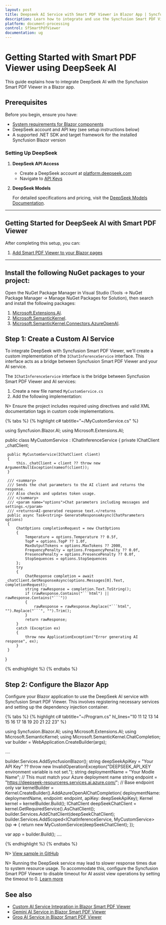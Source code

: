 ```yaml
---
layout: post
title: Deepseek AI Service with Smart PDF Viewer in Blazor App | Syncfusion
description: Learn how to integrate and use the Syncfusion Smart PDF Viewer in a Blazor Web App with DeepSeek AI services.
platform: document-processing
control: SfSmartPdfViewer
documentation: ug
---
```


# Getting Started with Smart PDF Viewer using DeepSeek AI

This guide explains how to integrate DeepSeek AI with the Syncfusion Smart PDF Viewer in a Blazor app.

## Prerequisites

Before you begin, ensure you have:

* [System requirements for Blazor components](https://blazor.syncfusion.com/documentation/system-requirements)
* DeepSeek account and API key (see setup instructions below)
* A supported .NET SDK and target framework for the installed Syncfusion Blazor version

### Setting Up DeepSeek

1. **DeepSeek API Access**
   * Create a DeepSeek account at [platform.deepseek.com](https://platform.deepseek.com)
   * Navigate to [API Keys](https://platform.deepseek.com/api_keys)

2. **DeepSeek Models**

   For detailed specifications and pricing, visit the [DeepSeek Models Documentation](https://api-docs.deepseek.com/quick_start/pricing).


---

## Getting Started for DeepSeek AI with Smart PDF Viewer

After completing this setup, you can:

1. [Add Smart PDF Viewer to your Blazor pages](../blazor/getting-started/web-app.md)

---

## Install the following NuGet packages to your project:

Open the NuGet Package Manager in Visual Studio (Tools → NuGet Package Manager → Manage NuGet Packages for Solution), then search and install the following packages:

1. [Microsoft.Extensions.AI](https://www.nuget.org/packages/Microsoft.Extensions.AI).
2. [Microsoft.SemanticKernel](https://www.nuget.org/packages/Microsoft.SemanticKernel).
3. [Microsoft.SemanticKernel.Connectors.AzureOpenAI](https://www.nuget.org/packages/Microsoft.SemanticKernel.Connectors.AzureOpenAI).

## Step 1: Create a Custom AI Service

To integrate DeepSeek with Syncfusion Smart PDF Viewer, we'll create a custom implementation of the `IChatInferenceService` interface. This interface acts as a bridge between Syncfusion Smart PDF Viewer and your AI service.

The `IChatInferenceService` interface is the bridge between Syncfusion Smart PDF Viewer and AI services:

1. Create a new file named `MyCustomService.cs`
2. Add the following implementation:

N> Ensure the project includes required using directives and valid XML documentation tags in custom code implementations.

{% tabs %}
{% highlight c# tabtitle="~/MyCustomService.cs" %}

using Syncfusion.Blazor.AI;
using Microsoft.Extensions.AI;

public class MyCustomService : IChatInferenceService
{
     private IChatClient _chatClient;

     public MyCustomService(IChatClient client)
     {
         this._chatClient = client ?? throw new ArgumentNullException(nameof(client));
     }

     /// <summary>
     /// Sends the chat parameters to the AI client and returns the response.
     /// Also checks and updates token usage.
     /// </summary>
     /// <param name="options">Chat parameters including messages and settings.</param>
     /// <returns>AI-generated response text.</returns
     public async Task<string> GenerateResponseAsync(ChatParameters options)
     {
         ChatOptions completionRequest = new ChatOptions
         {
             Temperature = options.Temperature ?? 0.5f,
             TopP = options.TopP ?? 1.0f,
             MaxOutputTokens = options.MaxTokens ?? 2000,
             FrequencyPenalty = options.FrequencyPenalty ?? 0.0f,
             PresencePenalty = options.PresencePenalty ?? 0.0f,
             StopSequences = options.StopSequences
         };
         try
         {
             ChatResponse completion = await _chatClient.GetResponseAsync(options.Messages[0].Text, completionRequest);
             string rawResponse = completion.Text.ToString();
             if (rawResponse.Contains("```html") || rawResponse.Contains("```"))
             {
                 rawResponse = rawResponse.Replace("```html", "").Replace("```", "").Trim();
             }
             return rawResponse;
         }
         catch (Exception ex)
         {
             throw new ApplicationException("Error generating AI response", ex);
         }
     }

}

{% endhighlight %}
{% endtabs %}

## Step 2: Configure the Blazor App

Configure your Blazor application to use the DeepSeek AI service with Syncfusion Smart PDF Viewer. This involves registering necessary services and setting up the dependency injection container.

{% tabs %}
{% highlight c# tabtitle="~/Program.cs" hl_lines="10 11 12 13 14 15 16 17 18 19 20 21 22 23" %}

using Syncfusion.Blazor.AI;
using Microsoft.Extensions.AI;
using Microsoft.SemanticKernel;
using Microsoft.SemanticKernel.ChatCompletion;
var builder = WebApplication.CreateBuilder(args);

....

builder.Services.AddSyncfusionBlazor();
string deepSeekApiKey = "Your API Key" ?? throw new InvalidOperationException("DEEPSEEK_API_KEY environment variable is not set.");
string deploymentName = "Your Modle Name"; // This must match your Azure deployment name
string endpoint = "https://deepseek-resourceres.services.ai.azure.com/"; // Base endpoint only
var kernelBuilder = Kernel.CreateBuilder().AddAzureOpenAIChatCompletion(
        deploymentName: deploymentName,
        endpoint: endpoint,
        apiKey: deepSeekApiKey);
Kernel kernel = kernelBuilder.Build();
IChatClient deepSeekChatClient = kernel.GetRequiredService<IChatCompletionService>().AsChatClient();
builder.Services.AddChatClient(deepSeekChatClient);
builder.Services.AddScoped<IChatInferenceService, MyCustomService>(sp =>
{
    return new MyCustomService(deepSeekChatClient);
});
 
var app = builder.Build();
....

{% endhighlight %}
{% endtabs %}

N> [View sample in GitHub](https://github.com/SyncfusionExamples/blazor-smart-pdf-viewer-examples/tree/master/Custom%20Services/DeepseekService)

N> Running the DeepSeek service may lead to slower response times due to system resource usage. To accommodate this, configure the Syncfusion Smart PDF Viewer to disable timeout for AI assist view operations by setting the timeout to 0. [Learn more](https://help.syncfusion.com/document-processing/pdf/smart-pdf-viewer/blazor/document-summarizer#timeout)

## See also

* [Custom AI Service Integration in Blazor Smart PDF Viewer](./custom-ai-service)
* [Gemini AI Service in Blazor Smart PDF Viewer](./gemini-service)
* [Groq AI Service in Blazor Smart PDF Viewer](./groq-service)